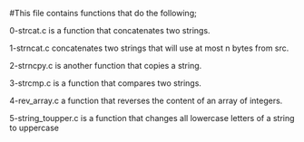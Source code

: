#This file contains functions that do the following;

0-strcat.c is a function that concatenates two strings.

1-strncat.c concatenates two strings that will use at most n bytes from src.

2-strncpy.c is another function that copies a string.

3-strcmp.c is a function that compares two strings.

4-rev_array.c a function that reverses the content of an array of integers.

5-string_toupper.c is a function that changes all lowercase letters of a string to uppercase
